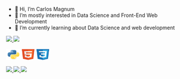 - 👋 Hi, I’m Carlos Magnum
- 👀 I’m mostly interested in Data Science and Front-End Web Development
- 🌱 I’m currently learning about Data Science and web development

<a href="https://github.com/camagnum">
<img src="https://github-readme-stats.vercel.app/api?username=camagnum&amp;show_icons=true&amp;theme=tokyonight&amp;include_all_commits=true&amp;count_private=true" data-canonical-src="https://github-readme-stats.vercel.app/api?username=camagnum&amp;show_icons=true&amp;theme=tokyonight&amp;include_all_commits=true&amp;count_private=true" style="max-width: 100%;" height="180em">
<img src="https://github-readme-stats.vercel.app/api/top-langs/?username=camagnum&amp;layout=compact&amp;langs_count=7&amp;theme=tokyonight" data-canonical-src="https://github-readme-stats.vercel.app/api/top-langs/?username=camagnum&amp;layout=compact&amp;langs_count=7&amp;theme=tokyonight" style="max-width: 100%;" height="180em">
</a>  

<a href = "https://www.github.com/camagnum">
  <div>
    <br>
    <img alt="Magnum-Python" src="https://raw.githubusercontent.com/devicons/devicon/master/icons/python/python-original.svg" style="max-width: 100%;" width="40" height="30" align="middle"><img alt="Magnum-HTML" src="https://raw.githubusercontent.com/devicons/devicon/master/icons/html5/html5-original.svg" style="max-width:  100%;" width="40" height="30" align="middle"><img alt="Magnum-CSS" src="https://raw.githubusercontent.com/devicons/devicon/master/icons/css3/css3-original.svg"   style="max-width: 100%;" width="40" height="30" align="middle">
  </div
  <h2 dir="auto"></h2>
</a>

<div>
  <br>
  <a href="https://www.github.com/camagnum">
    <img src="https://img.shields.io/badge/github-%23121011.svg?style=for-the-badge&amp" />
  </a>
  <a href="mailto:magnumbenevides@gmail.com">
    <img src ="https://img.shields.io/badge/Gmail-D14836?style=for-the-badge&logo=gmail&logoColor=white" />
  </a>
  <a href="https://linkedin.com/in/magnumbenevides">
    <img src="https://img.shields.io/badge/LinkedIn-0077B5?style=for-the-badge&logo=linkedin&logoColor=white"/>
  </a>
</div>
  
<!---
camagnum/camagnum is a ✨ special ✨ repository because its `README.md` (this file) appears on your GitHub profile.
You can click the Preview link to take a look at your changes.
--->
